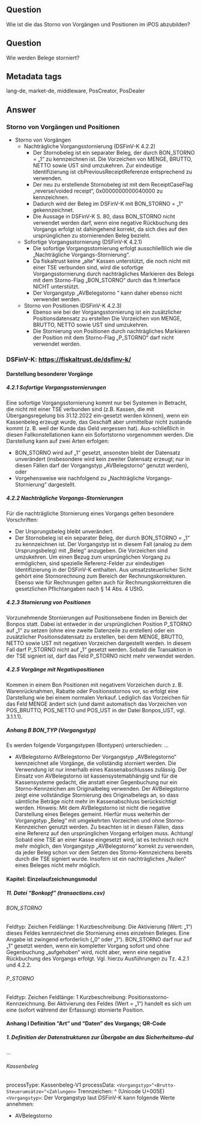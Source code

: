 ## Question
Wie ist die das Storno von Vorgängen und Positionen im iPOS abzubilden?

## Question
Wie werden Belege storniert?

## Metadata tags
lang-de, market-de, middleware, PosCreator, PosDealer

## Answer

### Storno von Vorgängen und Positionen
- Storno von Vorgängen
    - Nachträgliche Vorgangsstornierung (DSFinV-K 4.2.2) 
        - Der Stornobeleg ist ein separater Beleg, der durch BON_STORNO = „1“ zu kennzeichnen ist. Die Vorzeichen von MENGE, BRUTTO, NETTO sowie UST sind umzukehren. 
        Zur eindeutige Identifizierung ist cbPreviousReceiptReferenze entsprechend zu verwenden.           
        - Der neu zu erstellende Stornobeleg ist mit dem ReceiptCaseFlag „reverse/voided receipt“, 0x0000000000040000 zu kennzeichnen. 
        - Dadurch wird der Beleg im DSFinV-K mit BON_STORNO = „1“ gekennzeichnet.
        - Die Aussage in DSFinV-K S. 80, dass BON_STORNO nicht verwendet werden darf, wenn eine negative Rückbuchung des Vorgangs erfolgt ist dahingehend korrekt, da sich dies auf den ursprünglichen zu stornierenden Beleg bezieht.
    - Sofortige Vorgangsstornierung (DSFinV-K 4.2.1) 
        - Die sofortige Vorgangsstornierung erfolgt ausschließlich wie die „Nachträgliche Vorgangs-Stornierung“.
        - Da fiskaltrust keine „alte“ Kassen unterstützt, die noch nicht mit einer TSE verbunden sind, wird die sofortige Vorgangsstornierung durch nachträgliches Markieren des Belegs mit dem Storno-Flag „BON_STORNO“ durch das ft.Interface NICHT unterstützt.
        - Der Vorgangstyp „AVBelegstorno “ kann daher ebenso nicht verwendet werden.
    - Storno von Positionen (DSFinV-K 4.2.3) 
        - Ebenso wie bei der Vorgangsstornierung ist ein zusätzlicher Positionsdatensatz zu erstellen Die Vorzeichen von MENGE, BRUTTO, NETTO sowie UST sind umzukehren.
        - Die Stornierung von Positionen durch nachträgliches Markieren der Position mit dem Storno-Flag „P_STORNO“ darf nicht verwendet werden.

### DSFinV-K: https://fiskaltrust.de/dsfinv-k/ 
#### Darstellung besonderer Vorgänge
##### 4.2.1 Sofortige Vorgangsstornierungen
Eine sofortige Vorgangsstornierung kommt nur bei Systemen in Betracht, die nicht mit einer TSE verbunden sind (z.B. Kassen, die mit Übergangsregelung bis 31.12.2022 ein-gesetzt werden können), wenn ein Kassenbeleg erzeugt wurde, das Geschäft aber unmittelbar nicht zustande kommt (z. B. weil der Kunde das Geld vergessen hat). Aus-schließlich in diesen Fallkonstellationen kann ein Sofortstorno vorgenommen werden.
Die Darstellung kann auf zwei Arten erfolgen:
* BON_STORNO wird auf „1“ gesetzt, ansonsten bleibt der Datensatz unverändert (insbesondere wird kein zweiter Datensatz erzeugt; nur in diesen Fällen darf der Vorgangstyp „AVBelegstorno“ genutzt werden), oder
* Vorgehensweise wie nachfolgend zu „Nachträgliche Vorgangs-Stornierung“ dargestellt.
##### 4.2.2 Nachträgliche Vorgangs-Stornierungen
Für die nachträgliche Stornierung eines Vorgangs gelten besondere Vorschriften:
* Der Ursprungsbeleg bleibt unverändert.
* Der Stornobeleg ist ein separater Beleg, der durch BON_STORNO = „1“ zu kennzeichnen ist. Der Vorgangstyp ist in diesem Fall (analog zu dem Ursprungsbeleg) mit „Beleg“ anzugeben. Die Vorzeichen sind umzukehren.
Um einen Bezug zum ursprünglichen Vorgang zu ermöglichen, sind spezielle Referenz-Felder zur eindeutigen Identifizierung in der DSFinV-K enthalten.
Aus umsatzsteuerlicher Sicht gehört eine Stornorechnung zum Bereich der Rechnungskorrekturen. Ebenso wie für Rechnungen gelten auch für Rechnungskorrekturen die gesetzlichen Pflichtangaben nach § 14 Abs. 4 UStG.

##### 4.2.3 Stornierung von Positionen
Vorzunehmende Stornierungen auf Positionsebene finden im Bereich der Bonpos statt.
Dabei ist entweder in der ursprünglichen Position P_STORNO auf „1“ zu setzen (ohne eine zweite Datenzeile zu erstellen) oder ein zusätzlicher Positionsdatensatz zu erstellen, bei dem MENGE, BRUTTO, NETTO sowie UST mit negativen Vorzeichen dargestellt werden. In diesem Fall darf P_STORNO nicht auf „1“ gesetzt werden.
Sobald die Transaktion in der TSE signiert ist, darf das Feld P_STORNO nicht mehr verwendet werden.

##### 4.2.5 Vorgänge mit Negativpositionen
Kommen in einem Bon Positionen mit negativem Vorzeichen durch z. B. Warenrücknahmen, Rabatte oder Positionsstornos vor, so erfolgt eine Darstellung wie bei einem normalen Verkauf. Lediglich das Vorzeichen für das Feld MENGE ändert sich (und damit automatisch das Vorzeichen von POS_BRUTTO, POS_NETTO und POS_UST in der Datei Bonpos_UST, vgl. 3.1.1.1).

##### Anhang B BON_TYP (Vorgangstyp)
Es werden folgende Vorgangstypen (Bontypen) unterschieden:
…
* AVBelegstorno
AVBelegstorno
Der Vorgangstyp „AVBelegstorno“ kennzeichnet alle Vorgänge, die vollständig storniert werden. Die Verwendung ist nur innerhalb eines Kassenabschlusses zulässig. Der Einsatz von AVBelegstorno ist kassensystemabhängig und für die Kassensysteme gedacht, die anstatt einer Gegenbuchung nur ein Storno-Kennzeichen am Originalbeleg verwenden.
Der AVBelegstorno zeigt eine vollständige Stornierung des Originalbelegs an, so dass sämtliche Beträge nicht mehr im Kassenabschluss berücksichtigt werden.
Hinweis: Mit dem AVBelegstorno ist nicht die negative Darstellung eines Beleges gemeint. Hierfür muss weiterhin der Vorgangstyp „Beleg“ mit umgekehrten Vorzeichen und ohne Storno-Kennzeichen genutzt werden. Zu beachten ist in diesen Fällen, dass eine Referenz auf den ursprünglichen Vorgang erfolgen muss.
Achtung! Sobald eine TSE an einer Kasse eingesetzt wird, ist es technisch nicht mehr möglich, den Vorgangstyp „AVBelegstorno“ korrekt zu verwenden, da jeder Beleg schon vor dem Setzen des Storno-Kennzeichens bereits durch die TSE signiert wurde. Insofern ist ein nachträgliches „Nullen“ eines Beleges nicht mehr möglich.

#### Kapitel: Einzelaufzeichnungsmodul
##### 11. Datei “Bonkopf” (transactions.csv)
###### BON_STORNO
Feldtyp: Zeichen
Feldlänge: 1
Kurzbeschreibung: Die Aktivierung (Wert: „1“) dieses Feldes kennzeichnet die Stornierung eines einzelnen Beleges. Eine Angabe ist zwingend erforderlich („0“ oder „1“). BON_STORNO darf nur auf „1“ gesetzt werden, wenn ein kompletter Vorgang sofort und ohne Gegenbuchung „aufgehoben“ wird, nicht aber, wenn eine negative Rückbuchung des Vorgangs erfolgt. Vgl. hierzu Ausführungen zu Tz. 4.2.1 und 4.2.2.

###### P_STORNO
Feldtyp: Zeichen
Feldlänge: 1
Kurzbeschreibung: Positionsstorno-Kennzeichnung. Bei Aktivierung des Feldes (Wert = „1“) handelt es sich um eine (sofort während der Erfassung) stornierte Position.

#### Anhang I Definition “Art” und “Daten” des Vorgangs; QR-Code
##### 1. Definition der Datenstrukturen zur Übergabe an das Sicherheitsmo-dul
…
###### Kassenbeleg
processType: Kassenbeleg-V1
processData: `<Vorgangstyp>^<Brutto-Steuerumsätze>^<Zahlungen>`
Trennzeichen: ^ (Unicode U+005E)
`<Vorgangstyp>`:
Der Vorgangstyp laut DSFinV-K kann folgende Werte annehmen:

* AVBelegstorno

